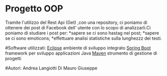 # Progetto OOP
Tramite l'utilizzo del Rest Api (Get) ,con una repository, ci poniamo di ottenere dei post di Facebook dell' utente con lo scopo di analizzarli.Ci poniamo di studiare 
i post per:
*sapere se ci sono hastag nel post;
*sapere se ci sono emoticons;
*effettuare analisi statistiche sulla lunghezzz dei testi.

#Software utilizzati:
[Eclipse](https://www.eclipse.org/downloads/packages/release/mars/r/eclipse-ide-java-ee-developers) ambiente di sviluppo integrato
[Spring Boot](https://spring.io/guides/gs/spring-boot/)  framework per sviluppo applicazioni Java
[Maven](https://maven.apache.org/) strumento di gestione di progetti

#Autori:
Andrea Langiotti
Di Mauro Giuseppe

